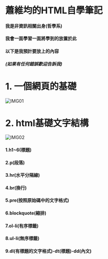 # 蕭維均的HTML自學筆記
#### 我是非資訊相關出身(哲學系)
#### 我會一面學習一面將學到的放置於此
#### 以下是我預計要放上的內容
##### (如果有任何錯誤歡迎告訴我)
# 1. 一個網頁的基礎
![IMG01](https://github.com/AlexTrinityBlock/HTML-is-Good-/blob/master/resource/base_1.png?raw=true)
# 2. html基礎文字結構
![IMG02](https://github.com/AlexTrinityBlock/HTML-is-Good-/blob/master/resource/webtext.png?raw=true)
#### 1.h1~6(標題)
#### 2.p(段落)
#### 3.hr(水平分隔線)
#### 4.br(換行)
#### 5.pre(按照原始碼中的文字格式)
#### 6.blockquote(縮排)
#### 7.ol-li(有序標籤)
#### 8.ul-li(無序標籤)
#### 9.dl(有標題的文字格式)-dt(標題)-dd(內文)
